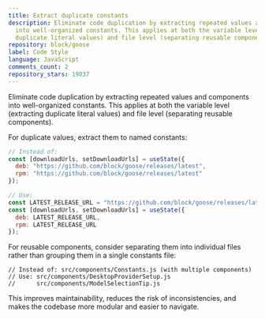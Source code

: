 ```yaml
---
title: Extract duplicate constants
description: Eliminate code duplication by extracting repeated values and components
  into well-organized constants. This applies at both the variable level (extracting
  duplicate literal values) and file level (separating reusable components).
repository: block/goose
label: Code Style
language: JavaScript
comments_count: 2
repository_stars: 19037
---
```


Eliminate code duplication by extracting repeated values and components into well-organized constants. This applies at both the variable level (extracting duplicate literal values) and file level (separating reusable components).

For duplicate values, extract them to named constants:
```javascript
// Instead of:
const [downloadUrls, setDownloadUrls] = useState({
  deb: "https://github.com/block/goose/releases/latest",
  rpm: "https://github.com/block/goose/releases/latest"
});

// Use:
const LATEST_RELEASE_URL = "https://github.com/block/goose/releases/latest";
const [downloadUrls, setDownloadUrls] = useState({
  deb: LATEST_RELEASE_URL,
  rpm: LATEST_RELEASE_URL
});
```

For reusable components, consider separating them into individual files rather than grouping them in a single constants file:
```
// Instead of: src/components/Constants.js (with multiple components)
// Use: src/components/DesktopProviderSetup.js
//      src/components/ModelSelectionTip.js
```

This improves maintainability, reduces the risk of inconsistencies, and makes the codebase more modular and easier to navigate.